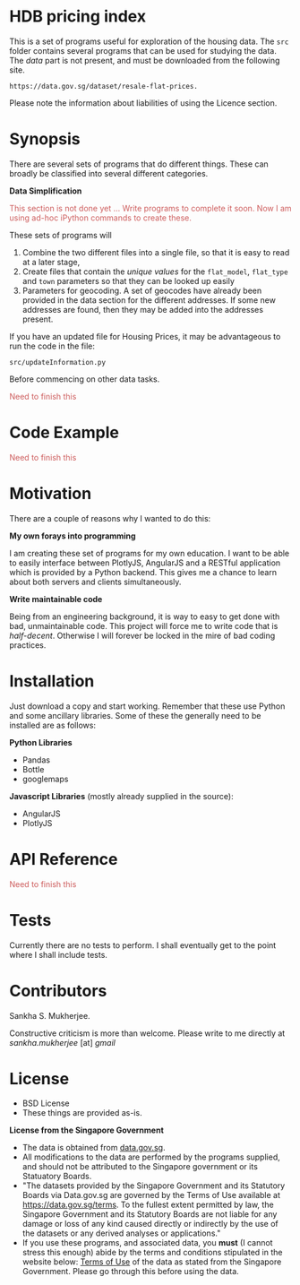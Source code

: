 

# HDB pricing index

This is a set of programs useful for exploration of the housing data. The `src` folder contains several programs that can be used for studying the data. The *data* part is not present, and must be downloaded from the following site. 

    https://data.gov.sg/dataset/resale-flat-prices. 

Please note the information about liabilities of using the Licence section.

# Synopsis

There are several sets of programs that do different things. These can broadly be classified into several different categories. 

**Data Simplification** 

<p style="color:indianred"> This section is not done yet ... Write programs to complete it soon. Now I am using ad-hoc iPython commands to create these. </p>

These sets of programs will 

1. Combine the two different files into a single file, so that it is easy to read at a later stage, 
2. Create files that contain the *unique values* for the `flat_model`, `flat_type` and `town` parameters so that they can be looked up easily
3. Parameters for geocoding. A set of geocodes have already been provided in the data section for the different addresses. If some new addresses are found, then they may be added into the addresses present. 

If you have an updated file for Housing Prices, it may be advantageous to run the code in the file: 

    src/updateInformation.py 
    
Before commencing on other data tasks.

<p style="color:indianred"> Need to finish this </p>

# Code Example

<p style="color:indianred"> Need to finish this </p>

# Motivation

There are a couple of reasons why I wanted to do this:

**My own forays into programming**

I am creating these set of programs for my own education. I want to be able to easily interface between PlotlyJS, AngularJS and a RESTful application which is provided by a Python backend. This gives me a chance to learn about both servers and clients simultaneously. 

**Write maintainable code**

Being from an engineering background, it is way to easy to get done with bad, unmaintainable code. This project will force me to write code that is *half-decent*. Otherwise I will forever be locked in the mire of bad coding practices.

# Installation

Just download a copy and start working. Remember that these use Python and some ancillary libraries. Some of these the generally need to be installed are as follows:

**Python Libraries**

 - Pandas
 - Bottle
 - googlemaps

**Javascript Libraries** (mostly already supplied in the source):

 - AngularJS
 - PlotlyJS

# API Reference

<p style="color:indianred"> Need to finish this </p>

# Tests

Currently there are no tests to perform. I shall eventually get to the point where I shall include tests. 

# Contributors

Sankha S. Mukherjee. 

Constructive criticism is more than welcome. Please write to me directly at *sankha.mukherjee* [at] *gmail* 

# License

 - BSD License
 - These things are provided as-is. 

**License from the Singapore Government**

 - The data is obtained from [data.gov.sg](data.gov.sg).
 - All modifications to the data are performed by the programs supplied, and should not be attributed to the Singapore government or its Statuatory Boards. 
 - "The datasets provided by the Singapore Government and its Statutory Boards via Data.gov.sg are governed by the Terms of Use available at https://data.gov.sg/terms. To the fullest extent permitted by law, the Singapore Government and its Statutory Boards are not liable for any damage or loss of any kind caused directly or indirectly by the use of the datasets or any derived analyses or applications."
 - If you use these programs, and associated data, you **must** (I cannot stress this enough) abide by the terms and conditions stipulated in the website below:
    [Terms of Use](https://data.gov.sg/terms) of the data as stated from the Singapore Government. Please go through this before using the data.


